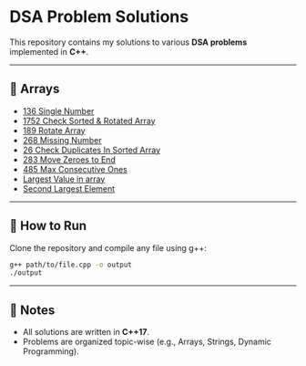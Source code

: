 # DSA Problem Solutions

This repository contains my solutions to various **DSA problems** implemented in **C++**.

---

## 📂 Arrays
- [136 Single Number](./Arrays/136_Single_Number.cpp)
- [1752 Check Sorted & Rotated Array](./Arrays/1752_Check_Sorted_&_Rotated_Array.cpp)
- [189 Rotate Array](./Arrays/189_Rotate_Array.cpp)
- [268 Missing Number](./Arrays/268_Missing_Number.cpp)
- [26 Check Duplicates In Sorted Array](./Arrays/26_Check_Duplicates_In_Sorted_Array.cpp)
- [283 Move Zeroes to End](./Arrays/283_Move_Zeroes_to_End.cpp)
- [485 Max Consecutive Ones](./Arrays/485_Max_Consecutive_Ones.cpp)
- [Largest Value in array](./Arrays/Largest_Value_in_array.cpp)
- [Second Largest Element](./Arrays/Second_Largest_Element.cpp)

---

## 🚀 How to Run

Clone the repository and compile any file using g++:

```bash
g++ path/to/file.cpp -o output
./output
```

---

## 📝 Notes
- All solutions are written in **C++17**.
- Problems are organized topic-wise (e.g., Arrays, Strings, Dynamic Programming).
